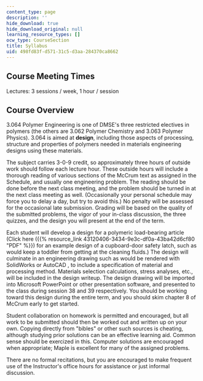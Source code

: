 ```yaml
---
content_type: page
description: ''
hide_download: true
hide_download_original: null
learning_resource_types: []
ocw_type: CourseSection
title: Syllabus
uid: 498fd83f-d571-31c5-d3aa-284370ca8662
---
```


Course Meeting Times
--------------------

Lectures: 3 sessions / week, 1 hour / session

Course Overview
---------------

3.064 Polymer Engineering is one of DMSE's three restricted electives in polymers (the others are 3.062 Polymer Chemistry and 3.063 Polymer Physics). 3.064 is aimed at **design**, including those aspects of processing, structure and properties of polymers needed in materials engineering designs using these materials.

The subject carries 3-0-9 credit, so approximately three hours of outside work should follow each lecture hour. These outside hours will include a thorough reading of various sections of the McCrum text as assigned in the Schedule, and usually one engineering problem. The reading should be done before the next class meeting, and the problem should be turned in at the next class meeting as well. (Occasionally your personal schedule may force you to delay a day, but try to avoid this.) No penalty will be assessed for the occasional late submission. Grading will be based on the quality of the submitted problems, the vigor of your in-class discussion, the three quizzes, and the design you will present at the end of the term.

Each student will develop a design for a polymeric load-bearing article (Click here ({{% resource_link 43120406-3434-9e3c-df0a-43ba42d6cf80 "PDF" %}}) for an example design of a cupboard-door safety latch, such as would keep a toddler from getting at the cleaning fluids.) The design will culminate in an engineering drawing such as would be rendered with SolidWorks or AutoCAD , to include a specification of material and processing method. Materials selection calculations, stress analyses, etc., will be included in the design writeup. The design drawing will be imported into Microsoft PowerPoint or other presentation software, and presented to the class during session 38 and 39 respectively. You should be working toward this design during the entire term, and you should skim chapter 8 of McCrum early to get started.

Student collaboration on homework is permitted and encouraged, but all work to be submitted should then be worked out and written up on your own. Copying directly from "bibles" or other such sources is cheating, although studying prior solutions can be an effective learning aid. Common sense should be exercized in this. Computer solutions are encouraged when appropriate; Maple is excellent for many of the assigned problems.

There are no formal recitations, but you are encouraged to make frequent use of the Instructor's office hours for assistance or just informal discussion.